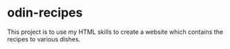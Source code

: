 # odin-recipes

This project is to use my HTML skills to create a website which contains the recipes to various dishes.
